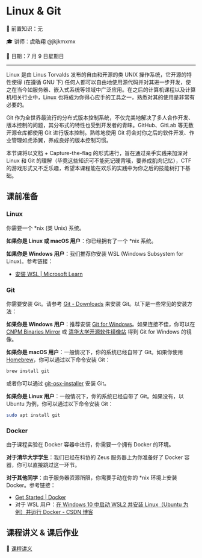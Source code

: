 # Linux & Git

🧀 前置知识：无

🎓 讲师：虞皓翔 @jkjkmxmx

📅 日期：7 月 9 日星期日

---

Linux 是由 Linus Torvalds 发布的自由和开源的类 UNIX 操作系统，它开源的特性使得 (在遵循 GNU 下) 任何人都可以自由地使用源代码并对其进一步开发，使之在当今如服务器、嵌入式系统等领域中广泛应用。在之后的计算机课程以及计算机相关行业中，Linux 也将成为你得心应手的工具之一，熟悉对其的使用是非常有必要的。

Git 作为全世界最流行的分布式版本控制系统，不仅完美地解决了多人合作开发、版本控制的问题，其分布式的特性也受到开发者的青睐。GitHub、GitLab 等无数开源仓库都使用 Git 进行版本控制。熟练地使用 Git 将会对你之后的软件开发、作业管理如虎添翼，养成良好的版本控制习惯。

本节课将以文档 + Capture-the-flag 的形式进行，旨在通过亲手实践来加深对 Linux 和 Git 的理解（毕竟这些知识可不能死记硬背哦，要养成肌肉记忆），CTF 的游戏形式又不乏乐趣，希望本课程能在欢乐的实践中为你之后的技能树打下基础。

## 课前准备

### Linux

你需要一个 *nix (类 Unix) 系统。

**如果你是 Linux 或 macOS 用户**：你已经拥有了一个 *nix 系统。

**如果你是 Windows 用户**：我们推荐你安装 WSL (Windows Subsystem for Linux)。参考链接：

- [安装 WSL | Microsoft Learn](https://learn.microsoft.com/zh-cn/windows/wsl/install)

### Git

你需要安装 Git。请参考 [Git - Downloads](https://git-scm.com/downloads) 来安装 Git。以下是一些常见的安装方法：

**如果你是 Windows 用户**：推荐安装 [Git for Windows](https://gitforwindows.org)。如果连接不佳，你可以在 [CNPM Binaries Mirror](https://registry.npmmirror.com/binary.html?path=git-for-windows/) 或 [清华大学开源软件镜像站](https://mirrors.tuna.tsinghua.edu.cn/github-release/git-for-windows/git/) 得到 Git for Windows 的镜像。

**如果你是 macOS 用户**：一般情况下，你的系统已经自带了 Git。如果你使用 [Homebrew](https://brew.sh)，你可以通过以下命令安装 Git：

```sh
brew install git
```

或者你可以通过 [git-osx-installer](https://sourceforge.net/projects/git-osx-installer/) 安装 Git。

**如果你是 Linux 用户**：一般情况下，你的系统已经自带了 Git。如果没有，以 Ubuntu 为例，你可以通过以下命令安装 Git：

```sh
sudo apt install git
```

### Docker

由于课程实验在 Docker 容器中进行，你需要一个拥有 Docker 的环境。

**对于清华大学学生**：我们已经在科协的 Zeus 服务器上为你准备好了 Docker 容器，你可以直接跳过这一环节。

**对于其他同学**：由于服务器资源所限，你需要手动在你的 *nix 环境上安装 Docker。参考链接：

- [Get Started | Docker](https://www.docker.com/get-started/)
- 对于 WSL 用户：[在 Windows 10 中启动 WSL2 并安装 Linux（Ubuntu 为例）并运行 Docker - CSDN 博客](https://blog.csdn.net/yushuzhen2008/article/details/104944579)

## 课程讲义 & 课后作业

📄 [课程讲义](../pdfs/linux-handout.pdf)
